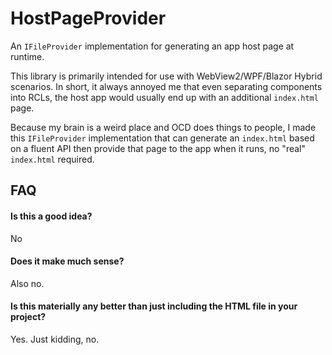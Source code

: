 ﻿# HostPageProvider

An `IFileProvider` implementation for generating an app host page at runtime. 

This library is primarily intended for use with WebView2/WPF/Blazor Hybrid scenarios. In short, it always annoyed me that even separating components into RCLs, the host app would usually end up with an additional `index.html` page.

Because my brain is a weird place and OCD does things to people, I made this `IFileProvider` implementation that can generate an `index.html` based on a fluent API then provide that page to the app when it runs, no "real" `index.html` required.

## FAQ

#### Is this a good idea?

No

#### Does it make much sense?

Also no.

#### Is this materially any better than just including the HTML file in your project?

Yes. Just kidding, no.